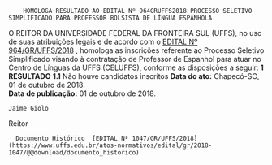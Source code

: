         HOMOLOGA RESULTADO AO EDITAL Nº 964GRUFFS2018 PROCESSO SELETIVO SIMPLIFICADO PARA PROFESSOR BOLSISTA DE LÍNGUA ESPANHOLA  

 O REITOR DA UNIVERSIDADE FEDERAL DA FRONTEIRA SUL (UFFS), no uso de suas atribuições legais e de acordo com o [EDITAL Nº 964/GR/UFFS/2018](https://www.uffs.edu.br/atos-normativos/edital/gr/2018-0964)  , homologa as inscrições referente ao Processo Seletivo Simplificado visando à contratação de Professor de Espanhol para atuar no Centro de Línguas da UFFS (CELUFFS), conforme as disposições a seguir:  **1 RESULTADO**  **1.1** Não houve candidatos inscritos      **Data do ato:** Chapecó-SC, 01 de outubro de 2018.   
 **Data de publicação:**  01 de outubro de 2018. 

    Jaime Giolo   
 Reitor 

      Documento Histórico  [EDITAL Nº 1047/GR/UFFS/2018](https://www.uffs.edu.br/atos-normativos/edital/gr/2018-1047/@@download/documento_historico)     
      